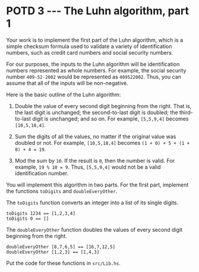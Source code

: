 POTD 3 --- The Luhn algorithm, part 1
==============================

Your work is to implement the first part of the Luhn algorithm, which is a simple checksum formula used to validate a variety of identification numbers, such as credit card numbers and social security numbers.

For our purposes, the inputs to the Luhn algorithm will be identification numbers represented as whole numbers. For example, the social security number `409-52-2002` would be represented as `409522002`. Thus, you can assume that all of the inputs will be non-negative.

Here is the basic outline of the Luhn algorithm:
1) Double the value of every second digit beginning from the right. 
That is, the last digit is unchanged; the second-to-last digit is doubled; the third-to-last digit is unchanged; and so on. 
For example, `[5,5,9,4]` becomes `[10,5,18,4]`.

2) Sum the digits of all the values, no matter if the original value was doubled or not. 
For example, `[10,5,18,4]` becomes `(1 + 0) + 5 + (1 + 8) + 4 = 19`.

3) Mod the sum by `10`. If the result is `0`, then the number is valid.
For example, `19 % 10 = 9`. Thus, `[5,5,9,4]` would not be a valid identification number.

You will implement this algorithm in two parts. For the first part, implement the functions `toDigits` and `doubleEveryOther`.

The `toDigits` function converts an integer into a list of its single digits.
```
toDigits 1234 == [1,2,3,4]
toDigits 0 == []
```

The `doubleEveryOther` function doubles the values of every second digit beginning from the right.
```
doubleEveryOther [8,7,6,5] == [16,7,12,5]
doubleEveryOther [1,2,3] == [1,4,3]
```

Put the code for these functions in `src/Lib.hs`.

